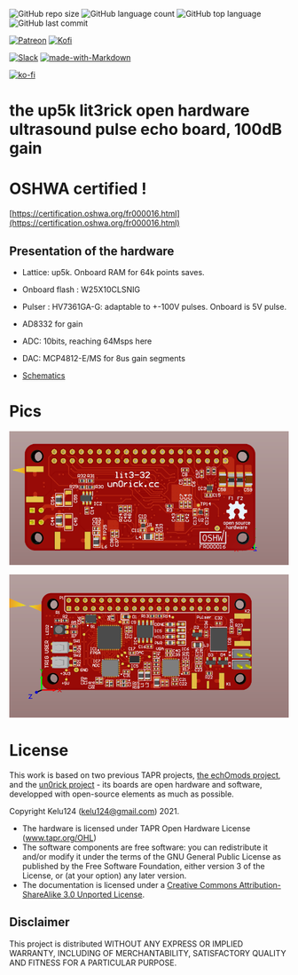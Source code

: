 ![GitHub repo size](https://img.shields.io/github/repo-size/kelu124/lit3rick?style=plastic)
![GitHub language count](https://img.shields.io/github/languages/count/kelu124/lit3rick?style=plastic)
![GitHub top language](https://img.shields.io/github/languages/top/kelu124/lit3rick?style=plastic)
![GitHub last commit](https://img.shields.io/github/last-commit/kelu124/lit3rick?color=red&style=plastic)

[![Patreon](https://img.shields.io/badge/patreon-donate-orange.svg)](https://www.patreon.com/kelu124) 
[![Kofi](https://badgen.net/badge/icon/kofi?icon=kofi&label)](https://ko-fi.com/G2G81MT0G)

[![Slack](https://badgen.net/badge/icon/slack?icon=slack&label)](https://join.slack.com/t/usdevkit/shared_invite/zt-2g501obl-z53YHyGOOMZjeCXuXzjZow)
[![made-with-Markdown](https://img.shields.io/badge/Made%20with-Markdown-1f425f.svg)](http://commonmark.org)


[![ko-fi](https://www.ko-fi.com/img/githubbutton_sm.svg)](https://ko-fi.com/G2G81MT0G)

# the up5k lit3rick open hardware ultrasound pulse echo board, 100dB gain

# OSHWA certified ! 

[https://certification.oshwa.org/fr000016.html](https://certification.oshwa.org/fr000016.html)

## Presentation of the hardware

* Lattice: up5k. Onboard RAM for 64k points saves.
* Onboard flash : W25X10CLSNIG
* Pulser : HV7361GA-G: adaptable to +-100V pulses. Onboard is 5V pulse.
* AD8332 for gain
* ADC: 10bits, reaching 64Msps here
* DAC: MCP4812-E/MS for 8us gain segments

* [Schematics](/altium/OUTPUT/Schematics/ice40_schematic.PDF)

# Pics

![](/bot.png)

![](/top.png)

# License

This work is based on two previous TAPR projects, [the echOmods project](https://github.com/kelu124/echomods/), and the [un0rick project](https://github.com/kelu124/un0rick) - its boards are open hardware and software, developped with open-source elements as much as possible.

Copyright Kelu124 (kelu124@gmail.com) 2021.

* The hardware is licensed under TAPR Open Hardware License (www.tapr.org/OHL)
* The software components are free software: you can redistribute it and/or modify it under the terms of the GNU General Public License as published by the Free Software Foundation, either version 3 of the License, or (at your option) any later version.
* The documentation is licensed under a [Creative Commons Attribution-ShareAlike 3.0 Unported License](http://creativecommons.org/licenses/by-sa/3.0/).

## Disclaimer

This project is distributed WITHOUT ANY EXPRESS OR IMPLIED WARRANTY, INCLUDING OF MERCHANTABILITY, SATISFACTORY QUALITY AND FITNESS FOR A PARTICULAR PURPOSE. 

